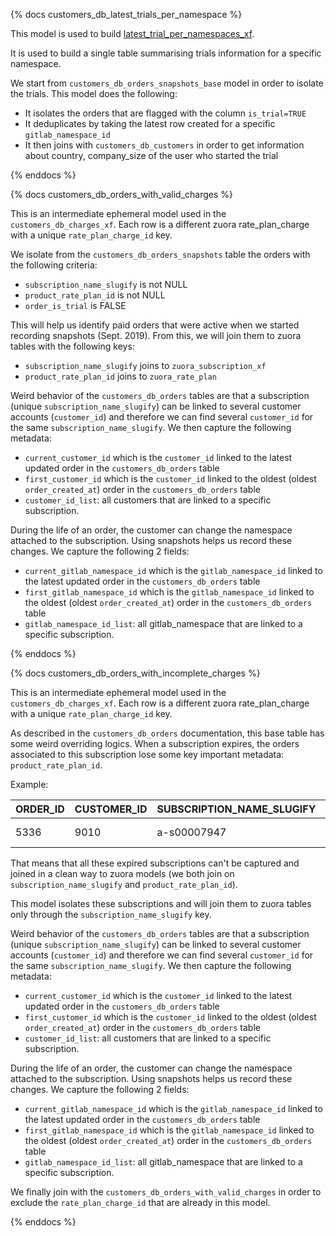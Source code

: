 {% docs customers_db_latest_trials_per_namespace %}

This model is used to build [latest_trial_per_namespaces_xf](/model.gitlab_snowflake.latest_trial_per_namespaces_xf).

It is used to build a single table summarising trials information for a specific namespace.

We start from `customers_db_orders_snapshots_base` model in order to isolate the trials. This model does the following:

* It isolates the orders that are flagged with the column `is_trial=TRUE`
* It deduplicates by taking the latest row created for a specific `gitlab_namespace_id`
* It then joins with `customers_db_customers` in order to get information about country, company_size of the user who started the trial

{% enddocs %}

{% docs customers_db_orders_with_valid_charges %}

This is an intermediate ephemeral model used in the `customers_db_charges_xf`. Each row is a different zuora rate_plan_charge with a unique `rate_plan_charge_id` key.

We isolate from the `customers_db_orders_snapshots` table the orders with the following criteria:

* `subscription_name_slugify` is not NULL
* `product_rate_plan_id` is not NULL
* `order_is_trial` is FALSE 

This will help us identify paid orders that were active when we started recording snapshots (Sept. 2019). From this, we will join them to zuora tables with the following keys:

* `subscription_name_slugify` joins to `zuora_subscription_xf`
* `product_rate_plan_id` joins to `zuora_rate_plan`

Weird behavior of the `customers_db_orders` tables are that a subscription (unique `subscription_name_slugify`) can be linked to several customer accounts (`customer_id`) and therefore we can find several `customer_id` for the same `subscription_name_slugify`. We then capture the following metadata: 

* `current_customer_id` which is the `customer_id` linked to the latest updated order in the `customers_db_orders` table 
* `first_customer_id` which is the `customer_id` linked to the oldest (oldest `order_created_at`) order in the `customers_db_orders` table
* `customer_id_list`: all customers that are linked to a specific subscription.  


During the life of an order, the customer can change the namespace attached to the subscription. Using snapshots helps us record these changes. We capture the following 2 fields: 

* `current_gitlab_namespace_id` which is the `gitlab_namespace_id` linked to the latest updated order in the `customers_db_orders` table 
* `first_gitlab_namespace_id` which is the `gitlab_namespace_id` linked to the oldest (oldest `order_created_at`) order in the `customers_db_orders` table
* `gitlab_namespace_id_list`: all gitlab_namespace that are linked to a specific subscription.


{% enddocs %}

{% docs customers_db_orders_with_incomplete_charges %}

This is an intermediate ephemeral model used in the `customers_db_charges_xf`. Each row is a different zuora rate_plan_charge with a unique `rate_plan_charge_id` key.

As described in the `customers_db_orders` documentation, this base table has some weird overriding logics. When a subscription expires, the orders associated to this subscription lose some key important metadata: `product_rate_plan_id`.

Example:

| ORDER_ID | CUSTOMER_ID | SUBSCRIPTION_NAME_SLUGIFY | ORDER_IS_TRIAL | GITLAB_NAMESPACE_ID | ORDER_START_DATE        | ORDER_END_DATE          | PRODUCT_RATE_PLAN_ID             |
|----------|-------------|---------------------------|----------------|---------------------|-------------------------|-------------------------|----------------------------------|
| 5336     | 9010        | a-s00007947               | FALSE          | 2542496             | 2018-03-02 00:00:00.000 | 2019-03-02 00:00:00.000 |   

That means that all these expired subscriptions can't be captured and joined in a clean way to zuora models (we both join on `subscription_name_slugify` and `product_rate_plan_id`). 

This model isolates these subscriptions and will join them to zuora tables only through the `subscription_name_slugify` key.

Weird behavior of the `customers_db_orders` tables are that a subscription (unique `subscription_name_slugify`) can be linked to several customer accounts (`customer_id`) and therefore we can find several `customer_id` for the same `subscription_name_slugify`. We then capture the following metadata: 

* `current_customer_id` which is the `customer_id` linked to the latest updated order in the `customers_db_orders` table 
* `first_customer_id` which is the `customer_id` linked to the oldest (oldest `order_created_at`) order in the `customers_db_orders` table
* `customer_id_list`: all customers that are linked to a specific subscription.  


During the life of an order, the customer can change the namespace attached to the subscription. Using snapshots helps us record these changes. We capture the following 2 fields: 

* `current_gitlab_namespace_id` which is the `gitlab_namespace_id` linked to the latest updated order in the `customers_db_orders` table 
* `first_gitlab_namespace_id` which is the `gitlab_namespace_id` linked to the oldest (oldest `order_created_at`) order in the `customers_db_orders` table
* `gitlab_namespace_id_list`: all gitlab_namespace that are linked to a specific subscription.

We finally join with the `customers_db_orders_with_valid_charges` in order to exclude the `rate_plan_charge_id` that are already in this model.

{% enddocs %}
